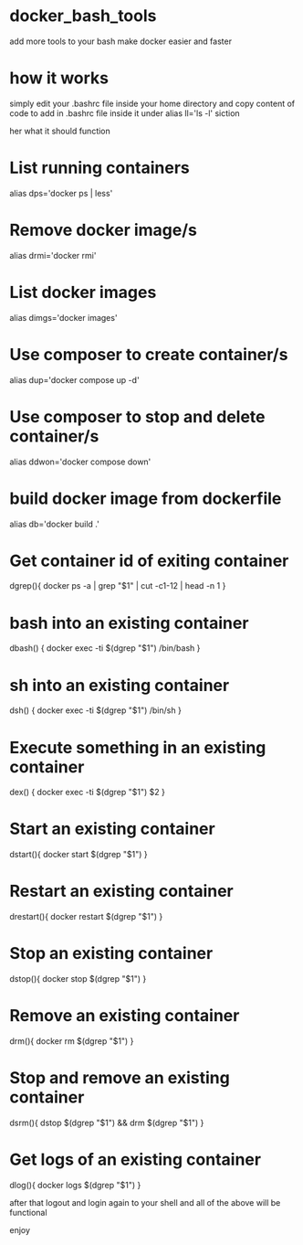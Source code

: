 # docker_bash_tools
add more tools to your bash make docker easier and faster

# how it works
simply edit your .bashrc file inside your home directory and copy content of code to add in .bashrc file inside it under alias ll='ls -l' siction

her what it should function

# List running containers
alias dps='docker ps | less'

# Remove docker image/s
alias drmi='docker rmi'

# List docker images
alias dimgs='docker images'

# Use composer to create container/s
alias dup='docker compose up -d'

# Use composer to stop and delete container/s
alias ddwon='docker compose down'

# build docker image from dockerfile
alias db='docker build .'

# Get container id of exiting container
dgrep(){
    docker ps -a | grep "$1" | cut -c1-12 | head -n 1 
}

# bash into an existing container
dbash() {
    docker exec -ti $(dgrep "$1") /bin/bash
}

# sh into an existing container
dsh() {
    docker exec -ti $(dgrep "$1") /bin/sh
}

# Execute something in an existing container
dex() {
    docker exec -ti $(dgrep "$1") $2
}

# Start an existing container
dstart(){
    docker start $(dgrep "$1")
}

# Restart an existing container
drestart(){
    docker restart $(dgrep "$1")
}

# Stop an existing container
dstop(){
    docker stop $(dgrep "$1")
}

# Remove an existing container
drm(){
    docker rm $(dgrep "$1")
}

# Stop and remove an existing container
dsrm(){
    dstop $(dgrep "$1") && drm $(dgrep "$1")
}

# Get logs of an existing container
dlog(){
    docker logs $(dgrep "$1")
}

after that logout and login again to your shell and all of the above will be functional

enjoy
